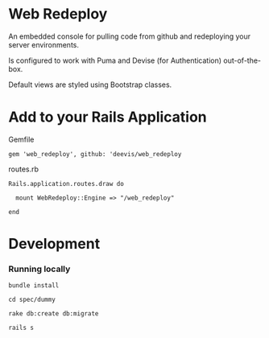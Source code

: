 # Web Redeploy

An embedded console for pulling code from github and redeploying your server environments.

Is configured to work with Puma and Devise (for Authentication) out-of-the-box.

Default views are styled using Bootstrap classes.



# Add to your Rails Application

Gemfile

`gem 'web_redeploy', github: 'deevis/web_redeploy`

routes.rb
```
Rails.application.routes.draw do

  mount WebRedeploy::Engine => "/web_redeploy"
  
end
```


# Development

### Running locally

`bundle install`

`cd spec/dummy`

`rake db:create db:migrate`

`rails s`
